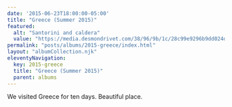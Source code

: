 ```yaml
---
date: '2015-06-23T18:00:00-05:00'
title: "Greece (Summer 2015)"
featured:
  alt: "Santorini and caldera"
  value: "https://media.desmondrivet.com/38/96/9b/1c/28c99e9296b9dd024d026d0b32d8d779306341a26541980c9bc58d34.jpg"
permalink: "posts/albums/2015-greece/index.html"
layout: "albumCollection.njk"
eleventyNavigation:
  key: 2015-greece
  title: "Greece (Summer 2015)"
  parent: albums
---
```


We visited Greece for ten days.  Beautiful place.
